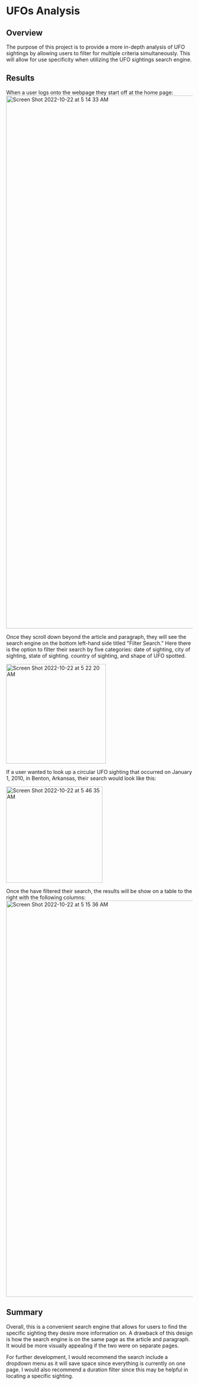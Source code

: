 # UFOs Analysis

## Overview
The purpose of this project is to provide a more in-depth analysis of UFO sightings by allowing users to filter for multiple criteria simultaneously. This will allow for use specificity when utilizing the UFO sightings search engine.

## Results
When a user logs onto the webpage they start off at the home page:
<img width="1440" alt="Screen Shot 2022-10-22 at 5 14 33 AM" src="https://user-images.githubusercontent.com/107032720/197334850-09bf6532-0300-4f1c-b5e3-c6184d92ab7a.png">

Once they scroll down beyond the article and paragraph, they will see the search engine on the bottom left-hand side titled "Filter Search." Here there is the option to filter their search by five categories: date of sighting, city of sighting, state of sighting. country of sighting, and shape of UFO spotted.

<img width="269" alt="Screen Shot 2022-10-22 at 5 22 20 AM" src="https://user-images.githubusercontent.com/107032720/197334852-c2beb41d-adf3-4d2d-9271-2907af32b98f.png">

If a user wanted to look up a circular UFO sighting that occurred on January 1, 2010, in Benton, Arkansas, their search would look like this:

<img width="260" alt="Screen Shot 2022-10-22 at 5 46 35 AM" src="https://user-images.githubusercontent.com/107032720/197335039-6749398b-1120-423d-9d20-adc337245152.png">

Once the have filtered their search, the results will be show on a table to the right with the following columns:
<img width="1071" alt="Screen Shot 2022-10-22 at 5 15 36 AM" src="https://user-images.githubusercontent.com/107032720/197334854-dc66d280-093a-4e77-9cab-ea7a3bc5eeee.png">


## Summary
Overall, this is a convenient search engine that allows for users to find the specific sighting they desire more information on. A drawback of this design is how the search engine is on the same page as the article and paragraph. It would be more visually appealing if the two were on separate pages.

For further development, I would recommend the search include a dropdown menu as it will save space since everything is currently on one page. I would also recommend a duration filter since this may be helpful in locating a specific sighting.
